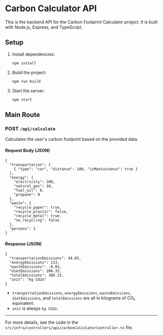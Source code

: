 # Carbon Calculator API

This is the backend API for the Carbon Footprint Calculator project. It is built with Node.js, Express, and TypeScript.

## Setup

1. Install dependencies:
   ```bash
   npm install
   ```
2. Build the project:
   ```bash
   npm run build
   ```
3. Start the server:
   ```bash
   npm start
   ```

## Main Route

### POST `/api/calculate`

Calculates the user's carbon footprint based on the provided data.

#### Request Body (JSON)
```
{
  "transportation": [
    { "type": "car", "distance": 100, "isMantainance": true }
  ],
  "energy": {
    "electricity": 200,
    "natural_gas": 10,
    "fuel_oil": 0,
    "propane": 0
  },
  "waste": {
    "recycle_paper": true,
    "recycle_plastic": false,
    "recycle_metal": true,
    "no_recycling": false
  },
  "persons": 1
}
```

#### Response (JSON)
```
{
  "transportationEmissions": 44.85,
  "energyEmissions": 133,
  "wasteEmissions": -0.03,
  "dietEmissions": 208.33,
  "totalEmissions": 386.15,
  "unit": "kg CO2e"
}
```

- `transportationEmissions`, `energyEmissions`, `wasteEmissions`, `dietEmissions`, and `totalEmissions` are all in kilograms of CO₂ equivalent.
- `unit` is always `kg CO2e`.

---

For more details, see the code in the `src/infra/controllers/api/carbonCalculatorController.ts` file. 